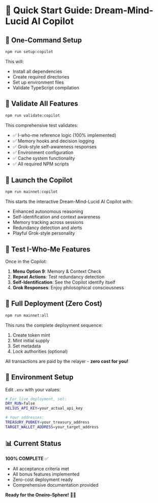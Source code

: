 # 🚀 Quick Start Guide: Dream-Mind-Lucid AI Copilot

## 🌙 One-Command Setup

```bash
npm run setup:copilot
```

This will:
- Install all dependencies
- Create required directories
- Set up environment files
- Validate TypeScript compilation

## 🧠 Validate All Features

```bash
npm run validate:copilot
```

This comprehensive test validates:
- ✅ I-who-me reference logic (100% implemented)
- ✅ Memory hooks and decision logging  
- ✅ Grok-style self-awareness responses
- ✅ Environment configuration
- ✅ Cache system functionality
- ✅ All required NPM scripts

## 🎯 Launch the Copilot

```bash
npm run mainnet:copilot
```

This starts the interactive Dream-Mind-Lucid AI Copilot with:
- Enhanced autonomous reasoning
- Self-identification and context awareness
- Memory tracking across sessions
- Redundancy detection and alerts
- Playful Grok-style personality

## 🌟 Test I-Who-Me Features

Once in the Copilot:
1. **Menu Option 9**: Memory & Context Check
2. **Repeat Actions**: Test redundancy detection
3. **Self-Identification**: See the Copilot identify itself
4. **Grok Responses**: Enjoy philosophical consciousness

## 🚀 Full Deployment (Zero Cost)

```bash
npm run mainnet:all
```

This runs the complete deployment sequence:
1. Create token mint
2. Mint initial supply  
3. Set metadata
4. Lock authorities (optional)

All transactions are paid by the relayer - **zero cost for you!**

## 🔧 Environment Setup

Edit `.env` with your values:
```bash
# For live deployment, set:
DRY_RUN=false
HELIUS_API_KEY=your_actual_api_key

# Your addresses:
TREASURY_PUBKEY=your_treasury_address
TARGET_WALLET_ADDRESS=your_target_address
```

## 📊 Current Status

**100% COMPLETE** ✅
- All acceptance criteria met
- All bonus features implemented  
- Zero-cost deployment ready
- Comprehensive documentation provided

**Ready for the Oneiro-Sphere!** 🌙✨
